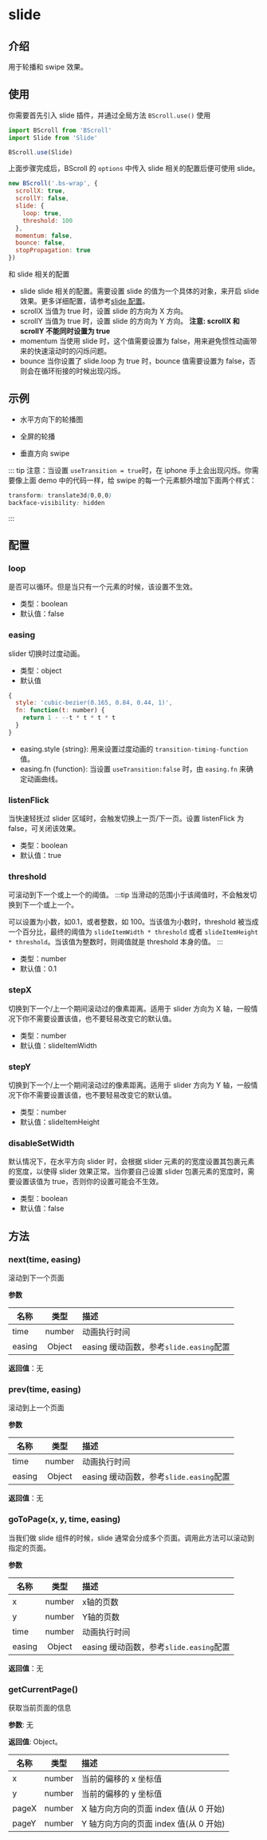 # slide

## 介绍

用于轮播和 swipe 效果。

## 使用

你需要首先引入 slide 插件，并通过全局方法 `BScroll.use()` 使用

```js
import BScroll from 'BScroll'
import Slide from 'Slide'

BScroll.use(Slide)
```

上面步骤完成后，BScroll 的 `options` 中传入 slide 相关的配置后便可使用 slide。

```js
new BScroll('.bs-wrap', {
  scrollX: true,
  scrollY: false,
  slide: {
    loop: true,
    threshold: 100
  },
  momentum: false,
  bounce: false,
  stopPropagation: true
})
```

和 slide 相关的配置

- slide
  slide 相关的配置。需要设置 slide 的值为一个具体的对象，来开启 slide 效果。更多详细配置，请参考[slide 配置](./slide.html#配置)。
- scrollX
  当值为 true 时，设置 slide 的方向为 X 方向。
- scrollY
  当值为 true 时，设置 slide 的方向为 Y 方向。 **注意: scrollX 和 scrollY 不能同时设置为 true**
- momentum
  当使用 slide 时，这个值需要设置为 false，用来避免惯性动画带来的快速滚动时的闪烁问题。
- bounce
  当你设置了 slide.loop 为 true 时，bounce 值需要设置为 false，否则会在循环衔接的时候出现闪烁。

## 示例

- 水平方向下的轮播图
  
<demo qrcode-url="slide/banner">
  <template slot="code-template">
    <<< @/example/vue/demo/slide/banner.vue?template
  </template>
  <template slot="code-script">
    <<< @/example/vue/demo/slide/banner.vue?script
  </template>
  <template slot="code-style">
    <<< @/example/vue/demo/slide/banner.vue?style
  </template>
  <slide-banner slot="demo"></slide-banner>
</demo>

- 全屏的轮播

<demo qrcode-url="slide/fullpage">
  <template slot="code-template">
    <<< @/example/vue/demo/slide/fullpage.vue?template
  </template>
  <template slot="code-script">
    <<< @/example/vue/demo/slide/fullpage.vue?script
  </template>
  <template slot="code-style">
    <<< @/example/vue/demo/slide/fullpage.vue?style
  </template>
  <slide-fullpage slot="demo"></slide-fullpage>
</demo>

- 垂直方向 swipe
  
<demo qrcode-url="slide/vertical">
  <template slot="code-template">
    <<< @/example/vue/demo/zoom/vertical.vue?template
  </template>
  <template slot="code-script">
    <<< @/example/vue/demo/zoom/vertical.vue?script
  </template>
  <template slot="code-style">
    <<< @/example/vue/demo/zoom/vertical.vue?style
  </template>
  <slide-vertical slot="demo"></slide-vertical>
</demo>

::: tip
注意：当设置 `useTransition = true`时，在 iphone 手上会出现闪烁。你需要像上面 demo 中的代码一样，给 swipe 的每一个元素额外增加下面两个样式：

```css
transform: translate3d(0,0,0)
backface-visibility: hidden
```
:::

## 配置

### loop
是否可以循环。但是当只有一个元素的时候，该设置不生效。
- 类型：boolean
- 默认值：false

### easing
slider 切换时过度动画。
- 类型：object
- 默认值
```js
{
  style: 'cubic-bezier(0.165, 0.84, 0.44, 1)', 
  fn: function(t: number) {
    return 1 - --t * t * t * t
  }
}
```
- easing.style {string}: 用来设置过度动画的 `transition-timing-function` 值。
- easing.fn {function}: 当设置 `useTransition:false` 时，由 `easing.fn` 来确定动画曲线。

### listenFlick

当快速轻抚过 slider 区域时，会触发切换上一页/下一页。设置 listenFlick 为 false，可关闭该效果。
- 类型：boolean
- 默认值：true

### threshold

可滚动到下一个或上一个的阈值。
:::tip
当滑动的范围小于该阈值时，不会触发切换到下一个或上一个。

可以设置为小数，如0.1，或者整数，如 100。当该值为小数时，threshold 被当成一个百分比，最终的阈值为 `slideItemWidth * threshold` 或者 `slideItemHeight * threshold`。当该值为整数时，则阈值就是 threshold 本身的值。
:::
- 类型：number
- 默认值：0.1

### stepX

切换到下一个/上一个期间滚动过的像素距离。适用于 slider 方向为 X 轴，一般情况下你不需要设置该值，也不要轻易改变它的默认值。
- 类型：number
- 默认值：slideItemWidth


### stepY
 
切换到下一个/上一个期间滚动过的像素距离。适用于 slider 方向为 Y 轴，一般情况下你不需要设置该值，也不要轻易改变它的默认值。
- 类型：number
- 默认值：slideItemHeight

### disableSetWidth

默认情况下，在水平方向 slider 时，会根据 slider 元素的的宽度设置其包裹元素的宽度，以使得 slider 效果正常。当你要自己设置 slider 包裹元素的宽度时，需要设置该值为 true，否则你的设置可能会不生效。
- 类型：boolean
- 默认值：false

## 方法

### next(time, easing)
滚动到下一个页面

**参数**

|名称|类型|描述|
|----------|:-----:|:-----------|
|time|number|动画执行时间|
|easing|Object|easing 缓动函数，参考`slide.easing`配置|

**返回值**：无

### prev(time, easing)
滚动到上一个页面

**参数**

|名称|类型|描述|
|----------|:-----:|:-----------|
|time|number|动画执行时间|
|easing|Object|easing 缓动函数，参考`slide.easing`配置|

**返回值**：无

### goToPage(x, y, time, easing)
当我们做 slide 组件的时候，slide 通常会分成多个页面。调用此方法可以滚动到指定的页面。

**参数**

|名称|类型|描述|
|----------|:-----:|:-----------|
|x|number|x轴的页数|
|y|number|Y轴的页数|
|time|number|动画执行时间|
|easing|Object|easing 缓动函数，参考`slide.easing`配置|

**返回值**：无

### getCurrentPage()
获取当前页面的信息

**参数**: 无

**返回值**: Object。

|名称|类型|描述|
|----------|:-----:|:-----------|
|x|number|当前的偏移的 x 坐标值|
|y|number|当前的偏移的 y 坐标值|
|pageX|number| X 轴方向方向的页面 index 值(从 0 开始)|
|pageY|number| Y 轴方向方向的页面 index 值(从 0 开始)|
